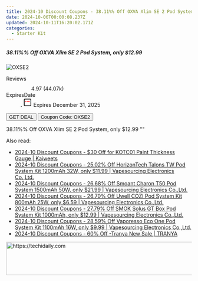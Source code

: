 ```yaml
---
title: 2024-10 Discount Coupons - 38.11%% Off OXVA Xlim SE 2 Pod System, only $12.99 | Vapesourcing Electronics Co.,Ltd.
date: 2024-10-06T00:00:08.237Z
updated: 2024-10-11T16:20:02.171Z
categories:
  - Starter Kit
---
```


<div class="max-w-4xl mx-auto grid grid-cols-1 lg:max-w-5xl lg:gap-x-20 lg:grid-cols-2">
  <div class="relative p-3 col-start-1 row-start-1 flex flex-col-reverse rounded-lg bg-gradient-to-t from-black/75 via-black/0 sm:bg-none sm:row-start-2 sm:p-0 lg:row-start-1">
    <h5 class="mt-1 text-lg font-semibold text-white sm:text-slate-900 md:text-2xl dark:sm:text-white">38.11%% Off OXVA Xlim SE 2 Pod System, only $12.99</h5>
  </div>
  
  <div class="col-start-1 col-end-3 row-start-1 grid gap-4 sm:mb-6 sm:grid-cols-4 lg:col-start-2 lg:row-span-6 lg:row-end-6 lg:mb-0 lg:gap-6">
      <img src="&quot;https://static.shareasale.com/image/90958/deal/OXVAXlimSE2PodSystem1000mAh30W.png&quot;" onClick="javascript:window.open(decodeURIComponent('%22https%3A%2F%2Fwww.shareasale.com%2Fu.cfm%3Fd%3D1074302%26m%3D90958%26u%3D4338022%22'), '_blank');void(0);" alt="OXSE2" class="h-60 w-full rounded-lg object-cover sm:col-span-2 sm:h-52 lg:col-span-full" loading="lazy" />
    
  </div>
  <dl class="row-start-2 mt-4 flex items-center text-xs font-medium sm:row-start-3 sm:mt-1 md:mt-2.5 lg:row-start-2">
    <dt class="sr-only">Reviews</dt>
    <dd class="flex items-center text-indigo-600 dark:text-indigo-400">
      <svg width="24" height="24" fill="none" aria-hidden="true" class="mr-1 stroke-current dark:stroke-indigo-500">
        <path d="m12 5 2 5h5l-4 4 2.103 5L12 16l-5.103 3L9 14l-4-4h5l2-5Z" stroke-width="2" stroke-linecap="round" stroke-linejoin="round" />
      </svg>
      <span>4.97 <span class="font-normal text-slate-400">(44.07k)</span></span>
    </dd>
    <dt class="sr-only">ExpiresDate</dt>
    <dd class="flex items-center">
      <svg width="2" height="2" aria-hidden="true" fill="currentColor" class="mx-3 text-slate-300">
        <circle cx="1" cy="1" r="1" />
      </svg>
      <svg width="24" height="24" viewBox="0 0 24 24" fill="none" stroke="currentColor" stroke-width="2">
        <rect x="3" y="3" width="18" height="18" rx="2" fill="#fff" />
        <path d="M6 10L18 10" stroke="red" stroke-width="2" fill="none" />
        <path d="M10 6L10 18" stroke="#fff" stroke-width="2" fill="none" />
      </svg>
      Expires December 31, 2025    </dd>
  </dl>
  <div class="col-start-1 row-start-3 mt-4 self-center sm:col-start-2 sm:row-span-2 sm:row-start-2 sm:mt-0 lg:col-start-1 lg:row-start-3 lg:row-end-4 lg:mt-6">
    <button type="button" onClick="javascript:window.open(decodeURIComponent('%22https%3A%2F%2Fwww.shareasale.com%2Fu.cfm%3Fd%3D1074302%26m%3D90958%26u%3D4338022%22'), '_blank');void(0);" class="rounded-lg bg-red-600 px-3 py-2 text-sm font-medium leading-6 text-white">GET DEAL</button>
    <button type="button" onClick="javascript:window.open(decodeURIComponent('%22https%3A%2F%2Fwww.shareasale.com%2Fu.cfm%3Fd%3D1074302%26m%3D90958%26u%3D4338022%22'), '_blank');void(0);" class="border-dashed border-2 border-indigo-600 bg-green-100 text-sm leading-6 font-medium py-2 px-3 rounded-lg">Coupon Code: OXSE2</button>
  </div>
  <p class="col-start-1 mt-4 text-sm leading-6 sm:col-span-2 lg:col-span-1 lg:row-start-4 lg:mt-6 dark:text-slate-400">
    38.11%% Off OXVA Xlim SE 2 Pod System, only $12.99 
""  </p>
</div>

<span class="atpl-alsoreadstyle">Also read:</span>
<div><ul>
<li><a href="https://coupons.techidaily.com/coupon-1119500-share-116593-sale/"><u>2024-10 Discount Coupons - $30 Off for KOTC01 Paint Thickness Gauge | Kaiweets</u></a></li>
<li><a href="https://coupons.techidaily.com/coupon-1119447-share-90958-sale/"><u>2024-10 Discount Coupons - 25.02% Off HorizonTech Talons TW Pod System Kit 1200mAh 32W, only $11.99 | Vapesourcing Electronics Co.,Ltd.</u></a></li>
<li><a href="https://coupons.techidaily.com/coupon-1119450-share-90958-sale/"><u>2024-10 Discount Coupons - 26.68% Off Smoant Charon T50 Pod System 1500mAh 50W, only $21.99 | Vapesourcing Electronics Co.,Ltd.</u></a></li>
<li><a href="https://coupons.techidaily.com/coupon-1119449-share-90958-sale/"><u>2024-10 Discount Coupons - 26.70% Off Uwell COZI Pod System Kit 800mAh 25W, only $6.59 | Vapesourcing Electronics Co.,Ltd.</u></a></li>
<li><a href="https://coupons.techidaily.com/coupon-1119444-share-90958-sale/"><u>2024-10 Discount Coupons - 27.79% Off SMOK Solus GT Box Pod System Kit 1000mAh, only $12.99 | Vapesourcing Electronics Co.,Ltd.</u></a></li>
<li><a href="https://coupons.techidaily.com/coupon-1120246-share-90958-sale/"><u>2024-10 Discount Coupons - 28.59% Off Vaporesso Eco One Pod System Kit 1100mAh 16W, only $9.99 | Vapesourcing Electronics Co.,Ltd.</u></a></li>
<li><a href="https://coupons.techidaily.com/coupon-1119770-share-93338-sale/"><u>2024-10 Discount Coupons - 60% Off -Tranya New Sale | TRANYA</u></a></li>
</ul></div>

<ins class="adsbygoogle"
      style="display:block"
      data-ad-client="ca-pub-7571918770474297"
      data-ad-slot="8358498916"
      data-ad-format="auto"
      data-full-width-responsive="true"></ins>
    

<!-- affiliate ads begin -->
<a href="https://imp.i357552.net/c/5597632/1001446/11832" target="_top" id="1001446">
  <img src="//a.impactradius-go.com/display-ad/11832-1001446" border="0" alt="https://techidaily.com" width="728" height="90"/>
</a>
<img height="0" width="0" src="https://imp.i357552.net/i/5597632/1001446/11832" style="position:absolute;visibility:hidden;" border="0" />
<!-- affiliate ads end -->

